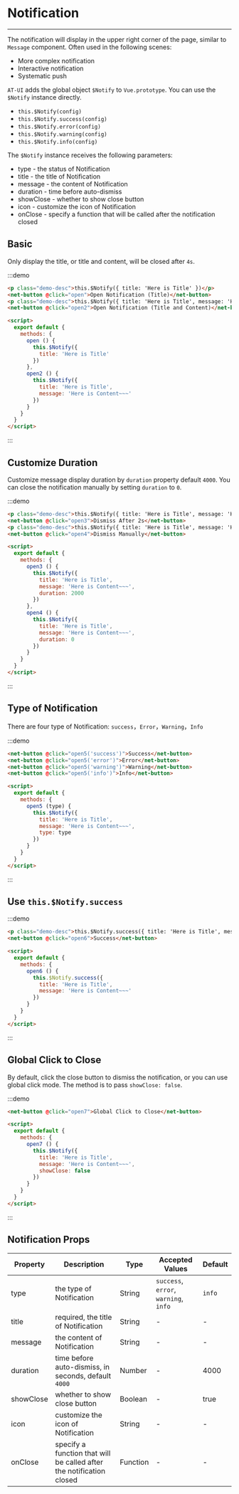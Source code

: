 
# Notification

----

The notification will display in the upper right corner of the page, similar to `Message` component. Often used in the following scenes:

- More complex notification
- Interactive notification
- Systematic push

`AT-UI` adds the global object `$Notify` to `Vue.prototype`. You can use the `$Notify` instance directly.

- `this.$Notify(config)`
- `this.$Notify.success(config)`
- `this.$Notify.error(config)`
- `this.$Notify.warning(config)`
- `this.$Notify.info(config)`

The `$Notify` instance receives the following parameters:

- type - the status of Notification
- title - the title of Notification
- message - the content of Notification
- duration - time before auto-dismiss
- showClose - whether to show close button
- icon - customize the icon of Notification
- onClose - specify a function that will be called after the notification closed


## Basic

Only display the title, or title and content, will be closed after `4s`.

:::demo
```html
<p class="demo-desc">this.$Notify({ title: 'Here is Title' })</p>
<net-button @click="open">Open Notification (Title)</net-button>
<p class="demo-desc">this.$Notify({ title: 'Here is Title', message: 'Here is Content~~~' })</p>
<net-button @click="open2">Open Notification (Title and Content)</net-button>

<script>
  export default {
    methods: {
      open () {
        this.$Notify({
          title: 'Here is Title'
        })
      },
      open2 () {
        this.$Notify({
          title: 'Here is Title',
          message: 'Here is Content~~~'
        })
      }
    }
  }
</script>
```
:::


## Customize Duration

Customize message display duration by `duration` property default `4000`. You can close the notification manually by setting `duration` to `0`.

:::demo
```html
<p class="demo-desc">this.$Notify({ title: 'Here is Title', message: 'Here is Content~~~', duration: 2000 })</p>
<net-button @click="open3">Dismiss After 2s</net-button>
<p class="demo-desc">this.$Notify({ title: 'Here is Title', message: 'Here is Content~~~', duration: 0 })</p>
<net-button @click="open4">Dismiss Manually</net-button>

<script>
  export default {
    methods: {
      open3 () {
        this.$Notify({
          title: 'Here is Title',
          message: 'Here is Content~~~',
          duration: 2000
        })
      },
      open4 () {
        this.$Notify({
          title: 'Here is Title',
          message: 'Here is Content~~~',
          duration: 0
        })
      }
    }
  }
</script>
```
:::


## Type of Notification

There are four type of Notification: `success`，`Error`，`Warning`，`Info`

:::demo
```html
<net-button @click="open5('success')">Success</net-button>
<net-button @click="open5('error')">Error</net-button>
<net-button @click="open5('warning')">Warning</net-button>
<net-button @click="open5('info')">Info</net-button>

<script>
  export default {
    methods: {
      open5 (type) {
        this.$Notify({
          title: 'Here is Title',
          message: 'Here is Content~~~',
          type: type
        })
      }
    }
  }
</script>
```
:::


## Use `this.$Notify.success`

:::demo
```html
<p class="demo-desc">this.$Notify.success({ title: 'Here is Title', message: 'Here is Content~~~' })</p>
<net-button @click="open6">Success</net-button>

<script>
  export default {
    methods: {
      open6 () {
        this.$Notify.success({
          title: 'Here is Title',
          message: 'Here is Content~~~'
        })
      }
    }
  }
</script>
```
:::


## Global Click to Close

By default, click the close button to dismiss the notification, or you can use global click mode. The method is to pass `showClose: false`.

:::demo
```html
<net-button @click="open7">Global Click to Close</net-button>

<script>
  export default {
    methods: {
      open7 () {
        this.$Notify({
          title: 'Here is Title',
          message: 'Here is Content~~~',
          showClose: false
        })
      }
    }
  }
</script>
```
:::

## Notification Props

| Property      | Description          | Type      | Accepted Values                           | Default  |
|---------- |-------------- |---------- |--------------------------------  |-------- |
| type | the type of Notification | String | `success`, `error`, `warning`, `info` | `info` |
| title | required, the title of Notification | String | - | - |
| message | the content of Notification | String | - | - |
| duration | time before auto-dismiss, in seconds, default `4000` | Number | - | 4000 |
| showClose | whether to show close button | Boolean | - | true |
| icon | customize the icon of Notification | String | - | - |
| onClose | specify a function that will be called after the notification closed | Function | - | - |

<script>
export default {
  methods: {
    open () {
      this.$Notify({
        title: 'Here is Title'
      })
    },
    open2 () {
      this.$Notify({
        title: 'Here is Title',
        message: 'Here is Content~~~'
      })
    },
    open3 () {
      this.$Notify({
        title: 'Here is Title',
        message: 'Here is Content~~~',
        duration: 2000
      })
    },
    open4 () {
      this.$Notify({
        title: 'Here is Title',
        message: 'Here is Content~~~',
        duration: 0
      })
    },
    open5 (type) {
      this.$Notify({
        title: 'Here is Title',
        message: 'Here is Content~~~',
        type: type
      })
    },
    open6 (type) {
      this.$Notify.success({
        title: 'Here is Title',
        message: 'Here is Content~~~'
      })
    },
    open7 () {
      this.$Notify({
        title: 'Here is Title',
        message: 'Here is Content~~~',
        showClose: false
      })
    }
  }
}
</script>
